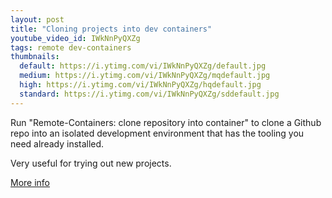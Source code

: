 ```yaml
---
layout: post
title: "Cloning projects into dev containers"
youtube_video_id: IWkNnPyQXZg
tags: remote dev-containers
thumbnails:
  default: https://i.ytimg.com/vi/IWkNnPyQXZg/default.jpg
  medium: https://i.ytimg.com/vi/IWkNnPyQXZg/mqdefault.jpg
  high: https://i.ytimg.com/vi/IWkNnPyQXZg/hqdefault.jpg
  standard: https://i.ytimg.com/vi/IWkNnPyQXZg/sddefault.jpg
---
```


Run "Remote-Containers: clone repository into container" to clone a Github repo into an isolated development environment that has the tooling you need already installed.

Very useful for trying out new projects.

[More info](https://code.visualstudio.com/docs/remote/containers)
